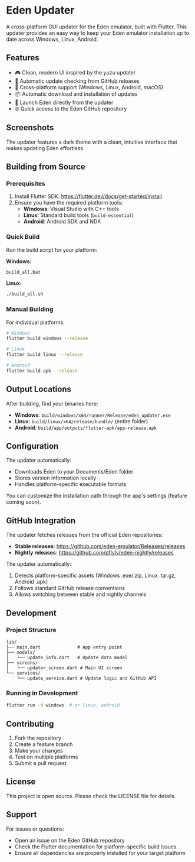 # Eden Updater

A cross-platform GUI updater for the Eden emulator, built with Flutter. This updater provides an easy way to keep your Eden emulator installation up to date across Windows, Linux, Android.

## Features

- 🎮 Clean, modern UI inspired by the yuzu updater
- 🔄 Automatic update checking from GitHub releases
- 📱 Cross-platform support (Windows, Linux, Android, macOS)
- 📦 Automatic download and installation of updates
- 🚀 Launch Eden directly from the updater
- 🌐 Quick access to the Eden GitHub repository

## Screenshots

The updater features a dark theme with a clean, intuitive interface that makes updating Eden effortless.

## Building from Source

### Prerequisites

1. Install Flutter SDK: https://flutter.dev/docs/get-started/install
2. Ensure you have the required platform tools:
   - **Windows**: Visual Studio with C++ tools
   - **Linux**: Standard build tools (`build-essential`)
   - **Android**: Android SDK and NDK

### Quick Build

Run the build script for your platform:

**Windows:**
```cmd
build_all.bat
```

**Linux:**
```bash
./build_all.sh
```

### Manual Building

For individual platforms:

```bash
# Windows
flutter build windows --release

# Linux
flutter build linux --release

# Android
flutter build apk --release
```

## Output Locations

After building, find your binaries here:

- **Windows**: `build/windows/x64/runner/Release/eden_updater.exe`
- **Linux**: `build/linux/x64/release/bundle/` (entire folder)
- **Android**: `build/app/outputs/flutter-apk/app-release.apk`

## Configuration

The updater automatically:
- Downloads Eden to your Documents/Eden folder
- Stores version information locally
- Handles platform-specific executable formats

You can customize the installation path through the app's settings (feature coming soon).

## GitHub Integration

The updater fetches releases from the official Eden repositories:
- **Stable releases**: https://github.com/eden-emulator/Releases/releases
- **Nightly releases**: https://github.com/pflyly/eden-nightly/releases

The updater automatically:
1. Detects platform-specific assets (Windows .exe/.zip, Linux .tar.gz, Android .apk)
2. Follows standard GitHub release conventions
3. Allows switching between stable and nightly channels

## Development

### Project Structure

```
lib/
├── main.dart              # App entry point
├── models/
│   └── update_info.dart   # Update data model
├── screens/
│   └── updater_screen.dart # Main UI screen
└── services/
    └── update_service.dart # Update logic and GitHub API
```

### Running in Development

```bash
flutter run -d windows  # or linux, android
```

## Contributing

1. Fork the repository
2. Create a feature branch
3. Make your changes
4. Test on multiple platforms
5. Submit a pull request

## License

This project is open source. Please check the LICENSE file for details.

## Support

For issues or questions:
- Open an issue on the Eden GitHub repository
- Check the Flutter documentation for platform-specific build issues
- Ensure all dependencies are properly installed for your target platform
